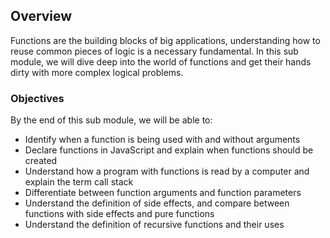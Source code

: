 ## Overview

Functions are the building blocks of big applications, understanding how to reuse common pieces of logic is a necessary fundamental. In this sub module, we will dive deep into the world of functions and get their hands dirty with more complex logical problems.

### Objectives

By the end of this sub module, we will be able to:

- Identify when a function is being used with and without arguments
- Declare functions in JavaScript and explain when functions should be created
- Understand how a program with functions is read by a computer and explain the term call stack
- Differentiate between function arguments and function parameters
- Understand the definition of side effects, and compare between functions with side effects and pure functions
- Understand the definition of recursive functions and their uses
